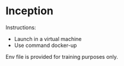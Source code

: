 # Inception

Instructions: 
- Launch in a virtual machine
- Use command docker-up

Env file is provided for training purposes only. 
